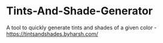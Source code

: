 # Tints-And-Shade-Generator
A tool to quickly generate tints and shades of a given color - https://tintsandshades.byharsh.com/
